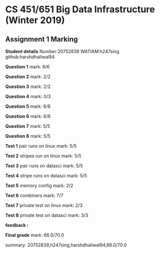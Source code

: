 # CS 451/651 Big Data Infrastructure (Winter 2019)
## Assignment 1 Marking

**Student details**
Number:20752839
WATIAM:h247sing
github:harshdhaliwal94

**Question 1**
mark: 6/6

**Question 2**
mark: 2/2

**Question 3**
mark: 2/2

**Question 4**
mark: 0/3

**Question 5**
mark: 6/6

**Question 6**
mark: 6/6

**Question 7**
mark: 5/5

**Question 8**
mark: 5/5

**Test 1**
pair runs on linux
mark: 5/5

**Test 2**
stripes run on linux
mark: 5/5

**Test 3**
pair runs on datasci
mark: 5/5

**Test 4**
stripe runs on datasci
mark: 5/5

**Test 5**
memory config
mark: 2/2

**Test 6**
combiners
mark: 7/7

**Test 7**
private test on linux
mark: 2/3

**Test 8**
private test on datasci
mark: 3/3

**feedback :** 

**Final grade**
mark: 66.0/70.0

summary: 20752839,h247sing,harshdhaliwal94,66.0/70.0